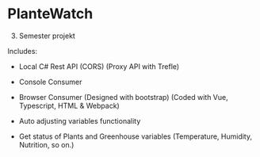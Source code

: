 # PlanteWatch
3. Semester projekt

Includes:
- Local C# Rest API (CORS) (Proxy API with Trefle)

- Console Consumer

- Browser Consumer (Designed with bootstrap) (Coded with Vue, Typescript, HTML & Webpack)

- Auto adjusting variables functionality

- Get status of Plants and Greenhouse variables (Temperature, Humidity, Nutrition, so on.)

